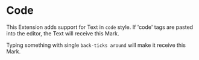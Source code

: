 # Code

This Extension adds support for Text in `code` style. If 'code' tags are
pasted into the editor, the Text will receive this Mark.

Typing something with single `back-ticks around` will make it receive this Mark.
